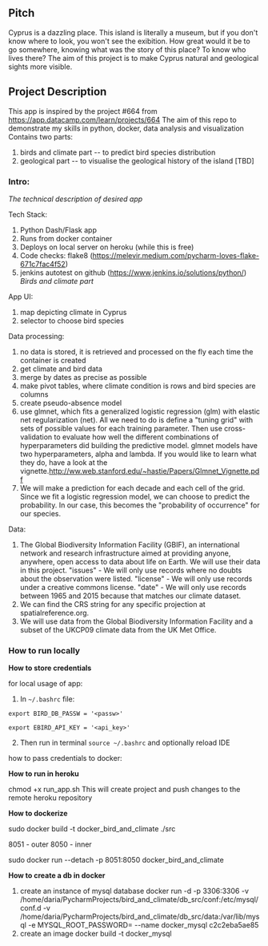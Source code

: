 ## Pitch
Cyprus is a dazzling place. This island is literally a museum, but if you don't know where to look, you won't see the exibition. 
How great would it be to go somewhere, knowing what was the story of this place? To know who lives there?
The aim of this project is to make Cyprus natural and geological sights more visible.  

## Project Description

This app is inspired by the project #664 from https://app.datacamp.com/learn/projects/664
The aim of this repo to demonstrate my skills in python, docker, data analysis and visualization
Contains two parts: 
1) birds and climate part -- to predict bird species distribution
2) geological part -- to visualise the geological history of the island [TBD]

### Intro: 
_The technical description of desired app_

Tech Stack:
1) Python Dash/Flask app
2) Runs from docker container
3) Deploys on local server on heroku (while this is free)
4) Code checks: flake8 (https://melevir.medium.com/pycharm-loves-flake-671c7fac4f52)
5) jenkins autotest on github (https://www.jenkins.io/solutions/python/)
_Birds and climate part_

App UI:
1) map depicting climate in Cyprus
2) selector to choose bird species

Data processing:
1) no data is stored, it is retrieved and processed on the fly each time the container is created
1) get climate and bird data
2) merge by dates as precise as possible
3) make pivot tables, where climate condition is rows and bird species are columns
4) create pseudo-absence model
5) use glmnet, which fits a generalized logistic regression (glm) with elastic net regularization (net). All we need to do is define a "tuning grid" with sets of possible values for each training parameter. Then use cross-validation to evaluate how well the different combinations of hyperparameters did building the predictive model. glmnet models have two hyperparameters, alpha and lambda. If you would like to learn what they do, have a look at the vignette.http://ww.web.stanford.edu/~hastie/Papers/Glmnet_Vignette.pdf
6) We will make a prediction for each decade and each cell of the grid. Since we fit a logistic regression model, we can choose to predict the probability. In our case, this becomes the "probability of occurrence" for our species.


Data: 
1) The Global Biodiversity Information Facility (GBIF), an international network and research infrastructure aimed at providing anyone, anywhere, open access to data about life on Earth. We will use their data in this project.
    "issues" - We will only use records where no doubts about the observation were listed.
    "license" - We will only use records under a creative commons license.
    "date" - We will only use records between 1965 and 2015 because that matches our climate dataset.
2) We can find the CRS string for any specific projection at spatialreference.org.
5) We will use data from the Global Biodiversity Information Facility and a subset of the UKCP09 climate data from the UK Met Office.

### How to run locally

**How to store credentials**

for local usage of app: 

1. In `~/.bashrc` file: 

`export BIRD_DB_PASSW = '<passw>'`

`export EBIRD_API_KEY = '<api_key>'`

2. Then run in terminal
`source ~/.bashrc`
and optionally reload IDE


how to pass credentials to docker: 


**How to run in heroku**

chmod +x run_app.sh
This will create project and push changes to the remote heroku repository

**How to dockerize**

sudo docker build -t docker_bird_and_climate ./src

8051 - outer
8050 - inner

sudo docker run --detach -p 8051:8050 docker_bird_and_climate 


**How to create a db in docker**

1. create an instance of mysql database
docker run -d -p 3306:3306 -v /home/daria/PycharmProjects/bird_and_climate/db_src/conf:/etc/mysql/conf.d -v /home/daria/PycharmProjects/bird_and_climate/db_src/data:/var/lib/mysql -e MYSQL_ROOT_PASSWORD=<passw> --name docker_mysql c2c2eba5ae85
3. create an image 
docker build -t docker_mysql
